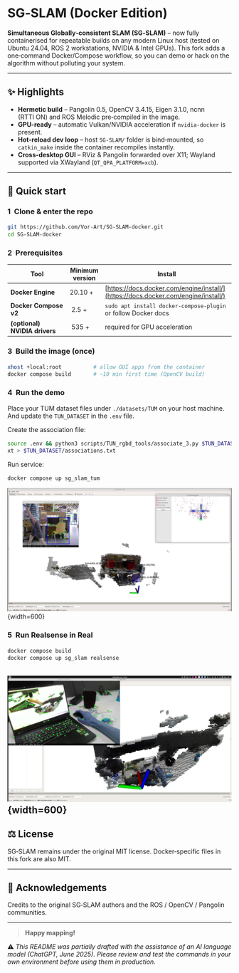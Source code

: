 # SG‑SLAM (Docker Edition)

**Simultaneous Globally‑consistent SLAM (SG‑SLAM)** – now fully containerised for repeatable builds on any modern Linux host (tested on Ubuntu 24.04, ROS 2 workstations, NVIDIA & Intel GPUs).
This fork adds a one‑command Docker/Compose workflow, so you can demo or hack on the algorithm without polluting your system.

---

## ✨ Highlights

* **Hermetic build** – Pangolin 0.5, OpenCV 3.4.15, Eigen 3.1.0, ncnn (RTTI ON) and ROS Melodic pre‑compiled in the image.
* **GPU‑ready** – automatic Vulkan/NVIDIA acceleration if `nvidia‑docker` is present.
* **Hot‑reload dev loop** – host `SG‑SLAM/` folder is bind‑mounted, so `catkin_make` inside the container recompiles instantly.
* **Cross‑desktop GUI** – RViz & Pangolin forwarded over X11; Wayland supported via XWayland (`QT_QPA_PLATFORM=xcb`).

---

## 🚀 Quick start

### 1  Clone & enter the repo

```bash
git https://github.com/Vor-Art/SG-SLAM-docker.git
cd SG-SLAM-docker
```

### 2  Prerequisites

| Tool                          | Minimum version   | Install                                                                            |
| ----------------------------- | ----------------- | ---------------------------------------------------------------------------------- |
| **Docker Engine**             | 20.10 +           | [https://docs.docker.com/engine/install/](https://docs.docker.com/engine/install/) |
| **Docker Compose v2**         |  2.5 +            | `sudo apt install docker‑compose‑plugin` or follow Docker docs                     |
| **(optional) NVIDIA drivers** |  535 +            | required for GPU acceleration                                                      |

### 3  Build the image (once)

```bash
xhost +local:root          # allow GUI apps from the container
docker compose build       # ~10 min first time (OpenCV build)
```

### 4  Run the demo

Place your TUM dataset files under `./datasets/TUM` on your host machine.
And update the `TUN_DATASET` in the `.env` file.

Create the association file:
```bash
source .env && python3 scripts/TUN_rgbd_tools/associate_3.py $TUN_DATASET/rgb.txt $TUN_DATASET/depth.t
xt > $TUN_DATASET/associations.txt
```

Run service:

```bash
docker compose up sg_slam_tum
```

![alt text](doc/imgs/sg_slam_tum.png){width=600}

### 5  Run Realsense in Real

```bash
docker compose build
docker compose up sg_slam realsense
```

![alt text](doc/imgs/sg_slam_realsense.png){width=600}
---


## ⚖️ License

SG‑SLAM remains under the original MIT license.
Docker‑specific files in this fork are also MIT.

---

## 🙏 Acknowledgements

Credits to the original SG‑SLAM authors and the ROS / OpenCV / Pangolin communities.

---

> **Happy mapping!**

⚠️ *This README was partially drafted with the assistance of an AI language model (ChatGPT, June 2025). Please review and test the commands in your own environment before using them in production.*
